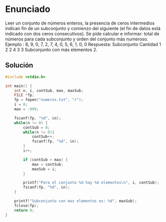 # Enunciado

Leer un conjunto de números enteros, la presencia de ceros intermedios indican fin de un subconjunto y comienzo del siguiente (el fin de datos está indicado con dos ceros consecutivos). 
Se pide calcular e informar: total de números para cada subconjunto y orden del conjunto más numeroso. 
Ejemplo : 8, 9, 0, 7, 2, 7, 4, 0, 5, 6, 1, 0, 0 Respuesta: Subconjunto Cantidad 1 2 2 4 3 3 Subconjunto con más elementos 2.

## Solución

```c
#include <stdio.h>

int main() {
    int n, i, contSub, max, maxSub;
    FILE *fp;
    fp = fopen("numeros.txt", "r");
    i = 0;
    max = -999;

    fscanf(fp, "%d", &n);
    while(n != 0) {
        contSub = 0;
        while(n != 0){
            contSub++;
            fscanf(fp, "%d", &n);
        }
        i++;

        if (contSub > max) {
            max = contSub;
            maxSub = i;
        }

        printf("Para el conjunto %d hay %d elementos\n", i, contSub);
        fscanf(fp, "%d", &n);
    }

    printf("Subconjunto con mas elementos es: %d", maxSub);
    fclose(fp);
    return 0;
}
```
